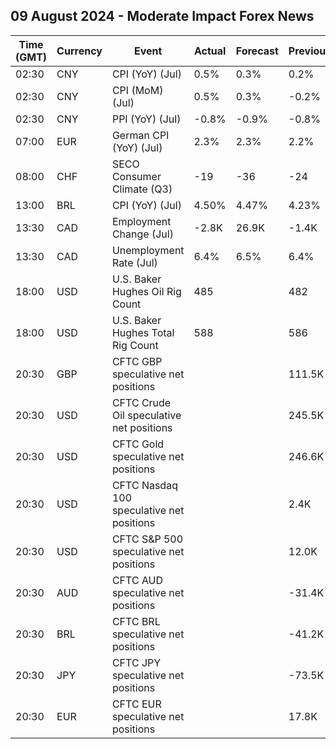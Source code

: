 ## 09 August 2024 - Moderate Impact Forex News

| Time (GMT) | Currency | Event | Actual | Forecast | Previous |
|------|----------|-------|--------|----------|----------|
| 02:30 | CNY | CPI (YoY) (Jul) | 0.5% | 0.3% | 0.2% |
| 02:30 | CNY | CPI (MoM) (Jul) | 0.5% | 0.3% | -0.2% |
| 02:30 | CNY | PPI (YoY) (Jul) | -0.8% | -0.9% | -0.8% |
| 07:00 | EUR | German CPI (YoY) (Jul) | 2.3% | 2.3% | 2.2% |
| 08:00 | CHF | SECO Consumer Climate (Q3) | -19 | -36 | -24 |
| 13:00 | BRL | CPI (YoY) (Jul) | 4.50% | 4.47% | 4.23% |
| 13:30 | CAD | Employment Change (Jul) | -2.8K | 26.9K | -1.4K |
| 13:30 | CAD | Unemployment Rate (Jul) | 6.4% | 6.5% | 6.4% |
| 18:00 | USD | U.S. Baker Hughes Oil Rig Count | 485 |  | 482 |
| 18:00 | USD | U.S. Baker Hughes Total Rig Count | 588 |  | 586 |
| 20:30 | GBP | CFTC GBP speculative net positions |  |  | 111.5K |
| 20:30 | USD | CFTC Crude Oil speculative net positions |  |  | 245.5K |
| 20:30 | USD | CFTC Gold speculative net positions |  |  | 246.6K |
| 20:30 | USD | CFTC Nasdaq 100 speculative net positions |  |  | 2.4K |
| 20:30 | USD | CFTC S&P 500 speculative net positions |  |  | 12.0K |
| 20:30 | AUD | CFTC AUD speculative net positions |  |  | -31.4K |
| 20:30 | BRL | CFTC BRL speculative net positions |  |  | -41.2K |
| 20:30 | JPY | CFTC JPY speculative net positions |  |  | -73.5K |
| 20:30 | EUR | CFTC EUR speculative net positions |  |  | 17.8K |
